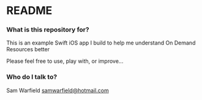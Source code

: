 # README #

### What is this repository for? ###

This is an example Swift iOS app I build to help me understand On Demand Resources better

Please feel free to use, play with, or improve...

### Who do I talk to? ###

Sam Warfield
samwarfield@hotmail.com